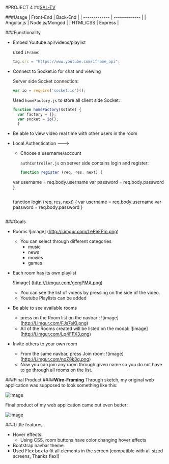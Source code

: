 #PROJECT 4 
##[SAL-TV](http://sal-tv.herokuapp.com)

###Usage
| Front-End  | Back-End |
| ------------- | ------------- |
| Angular.js  | Node.js/Mongod |
| HTML/CSS  | Express  |


###Functionality
- Embed Youtube api/videos/playlist

  used `iFrame`:
  
  ```javascript
  tag.src = "https://www.youtube.com/iframe_api";
  ```

- Connect to Socket.io for chat and viewing 

	Server side Socket connection:
	
  ```javascript
  var io = require('socket.io')();
  ```
  Used `homeFactory.js` to store all client side Socket:
  
  ```javascript
  function homeFactory($state) {
    var factory = {};
    var socket = io();
    }
    ```
  
- Be able to view video real time with other users in the room
- Local Authentication --->
	- Choose a username/account
		
		`authController.js` on server side contains login and register:
		
		```javascript
		function register (req, res, next) {
	var username = req.body.username
	var password = req.body.password
	}
	```
	```
	function login (req, res, next) {
	var username = req.body.username
	var password = req.body.password
	}
	```

###Goals
- Rooms
	![image]
	(http://i.imgur.com/LePeEPm.png)
	- You can select through different categories 
		- music
		- news
		- movies
		- games

- Each room has its own playlist

	![image]
	(http://i.imgur.com/gcrgPMA.png)
	- You can see the list of videos by pressing on the side of the video.
	- Youtube Playlists can be added

- Be able to see available rooms
	- press on the Room list on the navbar :
	![image]
	(http://i.imgur.com/FJs7eKl.png)
	- All of the Rooms created will be listed on the modal:
	![image]
	(http://i.imgur.com/Lp4FFX3.png)
	
- Invite others to your own room
	- From the same navbar, press Join room: 
	![image]
	(http://i.imgur.com/noZ8k3g.png)
	- Now you can join any room through given name so you do not have to go through all rooms on the list.

###Final Product
####**Wire-Framing**
Through sketch, my original web application was supposed to look something like this: 

![image](http://i.imgur.com/BDSMm4m.png)

Final product of my web application came out even better: 

![image](http://i.imgur.com/ffRskyQ.jpg)

###Little features
- Hover effects: 
	- Using CSS, room buttons have color changing hover effects
- Bootstrap navbar theme
- Used Flex box to fit all elements in the screen (compatible with all sized screens, Thanks flex!)
	